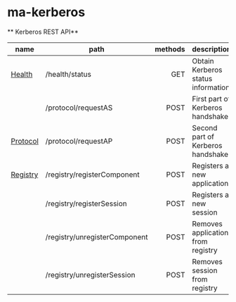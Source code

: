 # ma-kerberos

** Kerberos REST API**

| name          | path                          | methods  | description |
| ------------- |-------------                  | -----:|--|
| [Health](./api/health.md) |   /health/status              | GET | Obtain Kerberos status information |
|               | /protocol/requestAS           | POST | First part of Kerberos handshake |
| [Protocol](./api/protocol.md) | /protocol/requestAP         | POST | Second part of Kerberos handshake |
| [Registry](./api/registry.md) | /registry/registerComponent | POST | Registers a new application|
|           | /registry/registerSession     | POST | Registers a new session|
|               | /registry/unregisterComponent | POST | Removes application from registry |
|               | /registry/unregisterSession   | POST | Removes session from registry |
